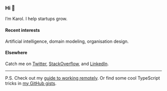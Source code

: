 ### Hi 👋

<!--
**karol-majewski/karol-majewski** is a ✨ _special_ ✨ repository because its `README.md` (this file) appears on your GitHub profile.

Here are some ideas to get you started:

- 🔭 I’m currently working on ...
- 🌱 I’m currently learning ...
- 👯 I’m looking to collaborate on ...
- 🤔 I’m looking for help with ...
- 💬 Ask me about ...
- 📫 How to reach me: ...
- 😄 Pronouns: ...
- ⚡ Fun fact: ...
-->

Iʼm Karol. I help startups grow.

#### Recent interests

Artificial intelligence, domain modeling, organisation design.

#### Elsewhere

Catch me on [Twitter](https://twitter.com/karoljmajewski), [StackOverflow](https://stackoverflow.com/users/10325032/karol-majewski?tab=profile), and [LinkedIn](https://www.linkedin.com/in/karol-majewski/).

***

P.S. Check out my [guide to working remotely](https://medium.com/unsplash/an-introverts-guide-to-working-remotely-68ad78c84575). Or find some cool TypeScript tricks in [my GitHub gists](https://gist.github.com/karol-majewski).
